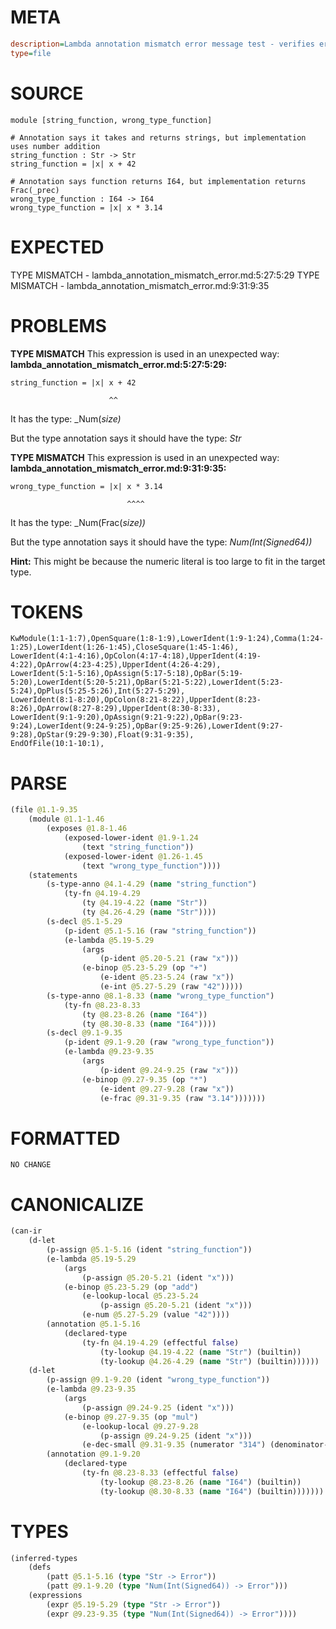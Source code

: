 # META
~~~ini
description=Lambda annotation mismatch error message test - verifies error messages assume annotation is correct and implementation is wrong
type=file
~~~
# SOURCE
~~~roc
module [string_function, wrong_type_function]

# Annotation says it takes and returns strings, but implementation uses number addition
string_function : Str -> Str
string_function = |x| x + 42

# Annotation says function returns I64, but implementation returns Frac(_prec)
wrong_type_function : I64 -> I64
wrong_type_function = |x| x * 3.14
~~~
# EXPECTED
TYPE MISMATCH - lambda_annotation_mismatch_error.md:5:27:5:29
TYPE MISMATCH - lambda_annotation_mismatch_error.md:9:31:9:35
# PROBLEMS
**TYPE MISMATCH**
This expression is used in an unexpected way:
**lambda_annotation_mismatch_error.md:5:27:5:29:**
```roc
string_function = |x| x + 42
```
                          ^^

It has the type:
    _Num(_size)_

But the type annotation says it should have the type:
    _Str_

**TYPE MISMATCH**
This expression is used in an unexpected way:
**lambda_annotation_mismatch_error.md:9:31:9:35:**
```roc
wrong_type_function = |x| x * 3.14
```
                              ^^^^

It has the type:
    _Num(Frac(_size))_

But the type annotation says it should have the type:
    _Num(Int(Signed64))_

**Hint:** This might be because the numeric literal is too large to fit in the target type.

# TOKENS
~~~zig
KwModule(1:1-1:7),OpenSquare(1:8-1:9),LowerIdent(1:9-1:24),Comma(1:24-1:25),LowerIdent(1:26-1:45),CloseSquare(1:45-1:46),
LowerIdent(4:1-4:16),OpColon(4:17-4:18),UpperIdent(4:19-4:22),OpArrow(4:23-4:25),UpperIdent(4:26-4:29),
LowerIdent(5:1-5:16),OpAssign(5:17-5:18),OpBar(5:19-5:20),LowerIdent(5:20-5:21),OpBar(5:21-5:22),LowerIdent(5:23-5:24),OpPlus(5:25-5:26),Int(5:27-5:29),
LowerIdent(8:1-8:20),OpColon(8:21-8:22),UpperIdent(8:23-8:26),OpArrow(8:27-8:29),UpperIdent(8:30-8:33),
LowerIdent(9:1-9:20),OpAssign(9:21-9:22),OpBar(9:23-9:24),LowerIdent(9:24-9:25),OpBar(9:25-9:26),LowerIdent(9:27-9:28),OpStar(9:29-9:30),Float(9:31-9:35),
EndOfFile(10:1-10:1),
~~~
# PARSE
~~~clojure
(file @1.1-9.35
	(module @1.1-1.46
		(exposes @1.8-1.46
			(exposed-lower-ident @1.9-1.24
				(text "string_function"))
			(exposed-lower-ident @1.26-1.45
				(text "wrong_type_function"))))
	(statements
		(s-type-anno @4.1-4.29 (name "string_function")
			(ty-fn @4.19-4.29
				(ty @4.19-4.22 (name "Str"))
				(ty @4.26-4.29 (name "Str"))))
		(s-decl @5.1-5.29
			(p-ident @5.1-5.16 (raw "string_function"))
			(e-lambda @5.19-5.29
				(args
					(p-ident @5.20-5.21 (raw "x")))
				(e-binop @5.23-5.29 (op "+")
					(e-ident @5.23-5.24 (raw "x"))
					(e-int @5.27-5.29 (raw "42")))))
		(s-type-anno @8.1-8.33 (name "wrong_type_function")
			(ty-fn @8.23-8.33
				(ty @8.23-8.26 (name "I64"))
				(ty @8.30-8.33 (name "I64"))))
		(s-decl @9.1-9.35
			(p-ident @9.1-9.20 (raw "wrong_type_function"))
			(e-lambda @9.23-9.35
				(args
					(p-ident @9.24-9.25 (raw "x")))
				(e-binop @9.27-9.35 (op "*")
					(e-ident @9.27-9.28 (raw "x"))
					(e-frac @9.31-9.35 (raw "3.14")))))))
~~~
# FORMATTED
~~~roc
NO CHANGE
~~~
# CANONICALIZE
~~~clojure
(can-ir
	(d-let
		(p-assign @5.1-5.16 (ident "string_function"))
		(e-lambda @5.19-5.29
			(args
				(p-assign @5.20-5.21 (ident "x")))
			(e-binop @5.23-5.29 (op "add")
				(e-lookup-local @5.23-5.24
					(p-assign @5.20-5.21 (ident "x")))
				(e-num @5.27-5.29 (value "42"))))
		(annotation @5.1-5.16
			(declared-type
				(ty-fn @4.19-4.29 (effectful false)
					(ty-lookup @4.19-4.22 (name "Str") (builtin))
					(ty-lookup @4.26-4.29 (name "Str") (builtin))))))
	(d-let
		(p-assign @9.1-9.20 (ident "wrong_type_function"))
		(e-lambda @9.23-9.35
			(args
				(p-assign @9.24-9.25 (ident "x")))
			(e-binop @9.27-9.35 (op "mul")
				(e-lookup-local @9.27-9.28
					(p-assign @9.24-9.25 (ident "x")))
				(e-dec-small @9.31-9.35 (numerator "314") (denominator-power-of-ten "2") (value "3.14"))))
		(annotation @9.1-9.20
			(declared-type
				(ty-fn @8.23-8.33 (effectful false)
					(ty-lookup @8.23-8.26 (name "I64") (builtin))
					(ty-lookup @8.30-8.33 (name "I64") (builtin)))))))
~~~
# TYPES
~~~clojure
(inferred-types
	(defs
		(patt @5.1-5.16 (type "Str -> Error"))
		(patt @9.1-9.20 (type "Num(Int(Signed64)) -> Error")))
	(expressions
		(expr @5.19-5.29 (type "Str -> Error"))
		(expr @9.23-9.35 (type "Num(Int(Signed64)) -> Error"))))
~~~
